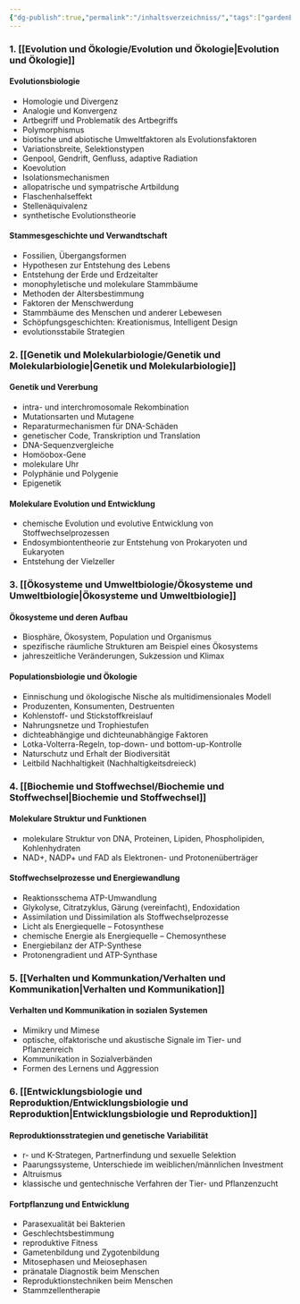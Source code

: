 ```yaml
---
{"dg-publish":true,"permalink":"/inhaltsverzeichniss/","tags":["gardenEntry"]}
---
```



### 1. **[[Evolution und Ökologie/Evolution und Ökologie\|Evolution und Ökologie]]**

#### **Evolutionsbiologie**  
  - Homologie und Divergenz
  - Analogie und Konvergenz
  - Artbegriff und Problematik des Artbegriffs
  - Polymorphismus
  - biotische und abiotische Umweltfaktoren als Evolutionsfaktoren
  - Variationsbreite, Selektionstypen
  - Genpool, Gendrift, Genfluss, adaptive Radiation
  - Koevolution
  - Isolationsmechanismen
  - allopatrische und sympatrische Artbildung
  - Flaschenhalseffekt
  - Stellenäquivalenz
  - synthetische Evolutionstheorie

#### **Stammesgeschichte und Verwandtschaft**  
  - Fossilien, Übergangsformen
  - Hypothesen zur Entstehung des Lebens
  - Entstehung der Erde und Erdzeitalter
  - monophyletische und molekulare Stammbäume
  - Methoden der Altersbestimmung
  - Faktoren der Menschwerdung
  - Stammbäume des Menschen und anderer Lebewesen
  - Schöpfungsgeschichten: Kreationismus, Intelligent Design
  - evolutionsstabile Strategien



### 2. **[[Genetik und Molekularbiologie/Genetik und Molekularbiologie\|Genetik und Molekularbiologie]]**

#### **Genetik und Vererbung**  
  - intra- und interchromosomale Rekombination
  - Mutationsarten und Mutagene
  - Reparaturmechanismen für DNA-Schäden
  - genetischer Code, Transkription und Translation
  - DNA-Sequenzvergleiche
  - Homöobox-Gene
  - molekulare Uhr
  - Polyphänie und Polygenie
  - Epigenetik

#### **Molekulare Evolution und Entwicklung**  
  - chemische Evolution und evolutive Entwicklung von Stoffwechselprozessen
  - Endosymbiontentheorie zur Entstehung von Prokaryoten und Eukaryoten
  - Entstehung der Vielzeller



### 3. **[[Ökosysteme und Umweltbiologie/Ökosysteme und Umweltbiologie\|Ökosysteme und Umweltbiologie]]**

#### **Ökosysteme und deren Aufbau**  
  - Biosphäre, Ökosystem, Population und Organismus
  - spezifische räumliche Strukturen am Beispiel eines Ökosystems
  - jahreszeitliche Veränderungen, Sukzession und Klimax

#### **Populationsbiologie und Ökologie**  
  - Einnischung und ökologische Nische als multidimensionales Modell
  - Produzenten, Konsumenten, Destruenten
  - Kohlenstoff- und Stickstoffkreislauf
  - Nahrungsnetze und Trophiestufen
  - dichteabhängige und dichteunabhängige Faktoren
  - Lotka-Volterra-Regeln, top-down- und bottom-up-Kontrolle
  - Naturschutz und Erhalt der Biodiversität
  - Leitbild Nachhaltigkeit (Nachhaltigkeitsdreieck)



### 4. **[[Biochemie und Stoffwechsel/Biochemie und Stoffwechsel\|Biochemie und Stoffwechsel]]**

#### **Molekulare Struktur und Funktionen**  
  - molekulare Struktur von DNA, Proteinen, Lipiden, Phospholipiden, Kohlenhydraten
  - NAD+, NADP+ und FAD als Elektronen- und Protonenüberträger

#### **Stoffwechselprozesse und Energiewandlung**  
  - Reaktionsschema ATP-Umwandlung
  - Glykolyse, Citratzyklus, Gärung (vereinfacht), Endoxidation
  - Assimilation und Dissimilation als Stoffwechselprozesse
  - Licht als Energiequelle – Fotosynthese
  - chemische Energie als Energiequelle – Chemosynthese
  - Energiebilanz der ATP-Synthese
  - Protonengradient und ATP-Synthase



### 5. **[[Verhalten und Kommunkation/Verhalten und Kommunikation\|Verhalten und Kommunikation]]**

#### **Verhalten und Kommunikation in sozialen Systemen**  
  - Mimikry und Mimese
  - optische, olfaktorische und akustische Signale im Tier- und Pflanzenreich
  - Kommunikation in Sozialverbänden
  - Formen des Lernens und Aggression


### 6. **[[Entwicklungsbiologie und Reproduktion/Entwicklungsbiologie und Reproduktion\|Entwicklungsbiologie und Reproduktion]]**

#### **Reproduktionsstrategien und genetische Variabilität**  
  - r- und K-Strategen, Partnerfindung und sexuelle Selektion
  - Paarungssysteme, Unterschiede im weiblichen/männlichen Investment
  - Altruismus
  - klassische und gentechnische Verfahren der Tier- und Pflanzenzucht

#### **Fortpflanzung und Entwicklung**  
  - Parasexualität bei Bakterien
  - Geschlechtsbestimmung
  - reproduktive Fitness
  - Gametenbildung und Zygotenbildung
  - Mitosephasen und Meiosephasen
  - pränatale Diagnostik beim Menschen
  - Reproduktionstechniken beim Menschen
  - Stammzellentherapie


